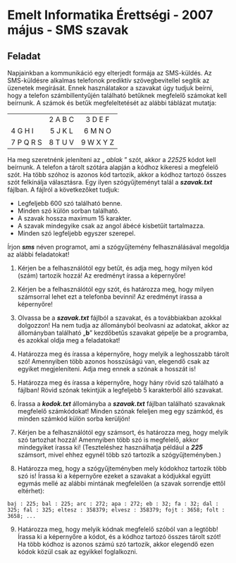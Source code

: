 # Emelt Informatika Érettségi - 2007 május - SMS szavak

## Feladat
Napjainkban a kommunikáció egy elterjedt formája az SMS-küldés. Az SMS-küldésre alkalmas telefonok prediktív szövegbevitellel segítik az üzenetek megírását. Ennek használatakor a szavakat úgy tudjuk beírni, hogy a telefon számbillentyűjén található betűknek megfelelő számokat kell beírnunk. A számok és betűk megfeleltetését az alábbi táblázat mutatja:

|            |          |            |
| :--------- | :------: | :--------: |
|            | 2 A B C  |   3 D E F  |
|   4 G H I  | 5 J K L  |   6 M N O  |
| 7 P Q R S  | 8 T U V  | 9 W X Y Z  |


Ha meg szeretnénk jeleníteni az „ _ablak_ ” szót, akkor a _22525_ kódot kell beírnunk. A telefon a tárolt szótára alapján a kódhoz kikeresi a megfelelő szót. Ha több szóhoz is azonos kód tartozik, akkor a kódhoz tartozó összes szót felkínálja választásra. Egy ilyen szógyűjteményt talál a **_szavak.txt_** fájlban. A fájlról a következőket tudjuk:

- Legfeljebb 600 szó található benne.
- Minden szó külön sorban található.
- A szavak hossza maximum 15 karakter.
- A szavak mindegyike csak az angol ábécé kisbetűit tartalmazza.
- Minden szó legfeljebb egyszer szerepel.

Írjon **_sms_** néven programot, ami a szógyűjtemény felhasználásával megoldja az alábbi feladatokat!

1. Kérjen be a felhasználótól egy betűt, és adja meg, hogy milyen kód (szám) tartozik hozzá! Az eredményt írassa a képernyőre!

2. Kérjen be a felhasználótól egy szót, és határozza meg, hogy milyen számsorral lehet ezt a telefonba bevinni! Az eredményt írassa a képernyőre!

3. Olvassa be a **_szavak.txt_** fájlból a szavakat, és a továbbiakban azokkal dolgozzon! Ha nem tudja az állományból beolvasni az adatokat, akkor az állományban található „**b**” kezdőbetűs szavakat gépelje be a programba, és azokkal oldja meg a feladatokat!

4. Határozza meg és írassa a képernyőre, hogy melyik a leghosszabb tárolt szó! Amennyiben több azonos hosszúságú van, elegendő csak az egyiket megjeleníteni. Adja meg ennek a szónak a hosszát is!

5. Határozza meg és írassa a képernyőre, hogy hány rövid szó található a fájlban! Rövid szónak tekintjük a legfeljebb 5 karakterből álló szavakat.

6. Írassa a **_kodok.txt_** állományba a **_szavak.txt_** fájlban található szavaknak megfelelő számkódokat! Minden szónak feleljen meg egy számkód, és minden számkód külön sorba kerüljön!

7. Kérjen be a felhasználótól egy számsort, és határozza meg, hogy melyik szó tartozhat hozzá! Amennyiben több szó is megfelelő, akkor mindegyiket írassa ki! (Teszteléshez használhatja például a **_225_** számsort, mivel ehhez egynél több szó tartozik a szógyűjteményben.)

8. Határozza meg, hogy a szógyűjteményben mely kódokhoz tartozik több szó is! Írassa ki a képernyőre ezeket a szavakat a kódjukkal együtt egymás mellé az alábbi mintának megfelelően (a szavak sorrendje ettől eltérhet):
```
baj : 225; bal : 225; arc : 272; apa : 272; eb : 32; fa : 32; dal : 325; fal : 325; eltesz : 358379; elvesz : 358379; fojt : 3658; folt : 3658; ...
```

9. Határozza meg, hogy melyik kódnak megfelelő szóból van a legtöbb! Írassa ki a képernyőre a kódot, és a kódhoz tartozó összes tárolt szót! Ha több kódhoz is azonos számú szó tartozik, akkor elegendő ezen kódok közül csak az egyikkel foglalkozni.
